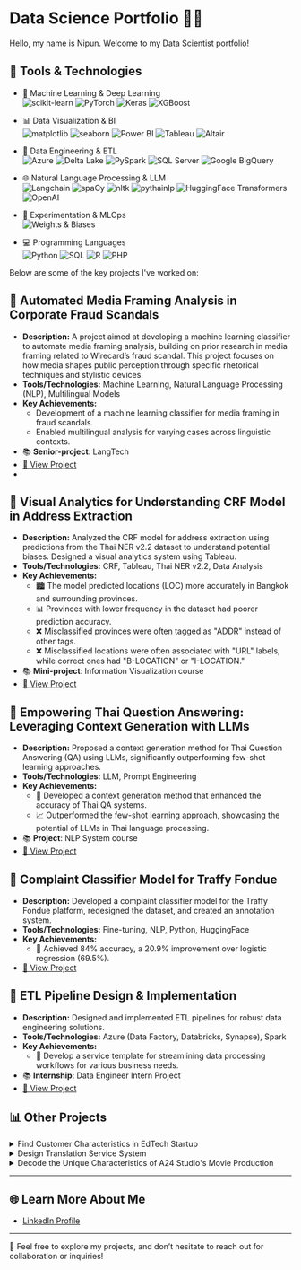# Data Science Portfolio 👨‍💻

Hello, my name is Nipun. Welcome to my Data Scientist portfolio! 

## 🔧 Tools & Technologies

-  🧠 Machine Learning & Deep Learning  
![scikit-learn](https://img.shields.io/badge/scikit--learn-0.24-orange)   ![PyTorch](https://img.shields.io/badge/PyTorch-1.12.1-red)  ![Keras](https://img.shields.io/badge/Keras-2.4.3-red)  ![XGBoost](https://img.shields.io/badge/XGBoost-1.5.0-blue)

- 📊 Data Visualization & BI  
![matplotlib](https://img.shields.io/badge/matplotlib-3.4-blue)  ![seaborn](https://img.shields.io/badge/seaborn-0.11.2-green)  ![Power BI](https://img.shields.io/badge/Power_BI-Report-blue)  ![Tableau](https://img.shields.io/badge/Tableau-DataViz-blue)  ![Altair](https://img.shields.io/badge/Altair-Charts-lightgrey)

- 🧹 Data Engineering & ETL  
![Azure](https://img.shields.io/badge/Azure-blue)  ![Delta Lake](https://img.shields.io/badge/Delta_Lake-ETL-blue)  ![PySpark](https://img.shields.io/badge/PySpark-ETL-orange)  ![SQL Server](https://img.shields.io/badge/SQL_Server-Data-gray)  ![Google BigQuery](https://img.shields.io/badge/BigQuery-CloudDataWarehouse-blue)

- 🌐 Natural Language Processing & LLM  
![Langchain](https://img.shields.io/badge/Langchain-0.0.72-purple)  ![spaCy](https://img.shields.io/badge/spaCy-3.0-lightgrey)  ![nltk](https://img.shields.io/badge/nltk-NLP-blueviolet)  ![pythainlp](https://img.shields.io/badge/pythainlp-Thai_NLP-red)  ![HuggingFace Transformers](https://img.shields.io/badge/HuggingFace-Transformers-yellow)  ![OpenAI](https://img.shields.io/badge/OpenAI-API-lightblue)

- 🧪 Experimentation & MLOps  
![Weights & Biases](https://img.shields.io/badge/W&B-Experiment_Tracking-orange)

- 💻 Programming Languages  
![Python](https://img.shields.io/badge/Python-3.9-blue)  ![SQL](https://img.shields.io/badge/SQL-Structured_Query_Language-blue)  ![R](https://img.shields.io/badge/R-Statistical_Computing-lightblue)  ![PHP](https://img.shields.io/badge/PHP-Web-blue)

Below are some of the key projects I've worked on:

## 🔄 **Automated Media Framing Analysis in Corporate Fraud Scandals**
   - **Description:** A project aimed at developing a machine learning classifier to automate media framing analysis, building on prior research in media framing related to Wirecard’s fraud scandal. This project focuses on how media shapes public perception through specific rhetorical techniques and stylistic devices.
   - **Tools/Technologies:** Machine Learning, Natural Language Processing (NLP), Multilingual Models
   - **Key Achievements:**
     - Development of a machine learning classifier for media framing in fraud scandals.
     - Enabled multilingual analysis for varying cases across linguistic contexts.
   - 📚 **Senior-project**: LangTech
   - [🔗 View Project](https://github.com/Nippypipo/Media-Framing-Analysis-in-Fraud-Scandals)
   - 

## 🔄 **Visual Analytics for Understanding CRF Model in Address Extraction**
   - **Description:** Analyzed the CRF model for address extraction using predictions from the Thai NER v2.2 dataset to understand potential biases. Designed a visual analytics system using Tableau.
   - **Tools/Technologies:** CRF, Tableau, Thai NER v2.2, Data Analysis
   - **Key Achievements:**
     - 🏙️ The model predicted locations (LOC) more accurately in Bangkok and surrounding provinces.
     - 📊 Provinces with lower frequency in the dataset had poorer prediction accuracy. 
     - ❌ Misclassified provinces were often tagged as "ADDR" instead of other tags.
     - ❌ Misclassified locations were often associated with "URL" labels, while correct ones had "B-LOCATION" or "I-LOCATION."
   - 📚 **Mini-project**: Information Visualization course
   - [🔗 View Project](https://public.tableau.com/app/profile/nipun.angkavichai3120/viz/InfoVisModelInterpretation2/2_1)


## 🔄 **Empowering Thai Question Answering: Leveraging Context Generation with LLMs**
   - **Description:** Proposed a context generation method for Thai Question Answering (QA) using LLMs, significantly outperforming few-shot learning approaches.
   - **Tools/Technologies:** LLM, Prompt Engineering
   - **Key Achievements:**
     - 🎯 Developed a context generation method that enhanced the accuracy of Thai QA systems.
     - 📈 Outperformed the few-shot learning approach, showcasing the potential of LLMs in Thai language processing.
   - 📚 **Project**: NLP System course
   - [🔗 View Project](https://github.com/Nippypipo/CGAP_TH_QA/tree/main)


## 🔄 **Complaint Classifier Model for Traffy Fondue**
   - **Description:** Developed a complaint classifier model for the Traffy Fondue platform, redesigned the dataset, and created an annotation system.
   - **Tools/Technologies:** Fine-tuning, NLP, Python, HuggingFace
   - **Key Achievements:**
     - 🎯 Achieved 84% accuracy, a 20.9% improvement over logistic regression (69.5%).
   - [🔗 View Project](https://github.com/nlp-chula/traffy-predict)

## 🔄 **ETL Pipeline Design & Implementation**
   - **Description:** Designed and implemented ETL pipelines for robust data engineering solutions.
   - **Tools/Technologies:** Azure (Data Factory, Databricks, Synapse), Spark
   - **Key Achievements:**
     - 🧹 Develop a service template for streamlining data processing workflows for various business needs.
   - 📚 **Internship**: Data Engineer Intern Project
   - [🔗 View Project](https://medium.com/@nipunaungkawichai_54820/%E0%B8%AA%E0%B8%A3%E0%B9%89%E0%B8%B2%E0%B8%87-etl-pipeline-%E0%B8%94%E0%B9%89%E0%B8%A7%E0%B8%A2-microsoft-azure-end-to-end-data-engineer-project-554c3c90914c)




## 📊  Other Projects

<details>
  <summary>Find Customer Characteristics in EdTech Startup</summary>

  **Description:** Applied NLP, K-means clustering, and rule-based classification to identify customer segments. 
  
  **Technologies:** NLP, K-means, Python, Google Sheet
  - 📚 **Internship**: Data Analyst Intern Project 
  - **Achievements:**  
    - Identified key customer segments for targeted marketing.  
    - Created various charts to visualize insights.
  
</details>

<details>
  <summary>Design Translation Service System</summary>

  **Description:** Designed and implemented a database system to improve translation service efficiency at Chaloem Phra Kiat Translation and Interpretation Center by storing key information like translators, clients, and jobs.  
  
  **Technologies:** PHP, SQL, Data Flow Diagrams, ER Diagrams
  - 📚 **Project**: Database System course
  - **Achievements:**  
    - Conducted user research and defined system requirements using design thinking.  
    - Analyzed and redesigned system using data flow diagrams and ER diagrams.  
    - Built mockup data and developed a PHP/SQL backend to facilitate work assignments and track monthly revenue.
  - [🔗 View Project](https://github.com/Nippypipo/Translation_Service_System)
  
</details>

<details>
  <summary>Decode the Unique Characteristics of A24 Studio's Movie Production</summary>

  **Description:** Analyzed A24 studio's movie production patterns to uncover trends and unique characteristics, particularly its appeal to GenZ audiences.
  
  **Technologies:** Parsehub, Google Sheets, Voyant Tools, Taguette, Flourish

  - **Achievements:**  
    - 🎬 Analyzed key factors like budget, box office performance, genres, themes, and audience feedback.  
    - 📊 Utilized quantitative data analysis (Voyant Tools) and qualitative analysis (Taguette) to identify production trends.  
    - 📈 Visualized data insights using Flourish to present key findings on A24's success and its connection to GenZ's preferences.  
  - [🔗 View Project](https://drive.google.com/file/d/1KL9HP5CeFio6N8IQmITxKtWzD_oUUH-M/view)
</details>




---

## 🌐 Learn More About Me

- [LinkedIn Profile](https://www.linkedin.com/in/nipun-angkavichai-935455253/) 

---

💬 Feel free to explore my projects, and don’t hesitate to reach out for collaboration or inquiries!
